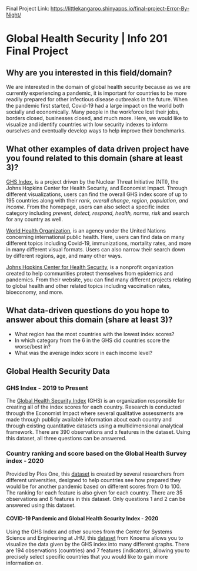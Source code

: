 Final Project Link: https://littlekangaroo.shinyapps.io/final-project-Error-By-Night/

# Global Health Security | Info 201 Final Project
## Why are you interested in this field/domain?
We are interested in the domain of global health security because as we are currently experiencing a pandemic, it is important for countries to be more readily prepared for other infectious disease outbreaks in the future. When the pandemic first started, Covid-19 had a large impact on the world both socially and economically. Many people in the workforce lost their jobs, borders closed, businesses closed, and much more. Here, we would like to visualize and identify countries with low security indexes to inform ourselves and eventually develop ways to help improve their benchmarks.

## What other examples of data driven project have you found related to this domain (share  **at least 3**)?
[GHS Index](https://www.ghsindex.org/), is a project driven by the Nuclear Threat Initiative (NTI), the Johns Hopkins Center for Health Security, and Economist Impact. Through different visualizations, users can find the overall GHS index score of up to 195 countries along with their *rank, overall change, region, population, and income.* From the homepage, users can also select a specific index category including *prevent, detect, respond, health, norms, risk* and search for any country as well.

[World Health Organization](https://www.who.int/data), is an agency under the United Nations concerning international public health. Here, users can find data on many different topics including Covid-19, immunizations, mortality rates, and more in many different visual formats. Users can also narrow their search down by different regions, age, and many other ways.

[Johns Hopkins Center for Health Security](https://www.centerforhealthsecurity.org/), is a nonprofit organization  created to help communities protect themselves from epidemics and pandemics. From their website, you can find many different projects relating to global health and other related topics including vaccination rates, bioeconomy, and more.

## What data-driven questions do you hope to answer about this domain (share **at least 3**)?
- What region has the most countries with the lowest index scores?
- In which category from the 6 in the GHS did countries score the worse/best in?
- What was the average index score in each income level? 

## Global Health Security Data
### GHS Index - 2019 to Present
The [Global Health Security Index](https://www.ghsindex.org/wp-content/uploads/2021/12/2021_GHSindexFullReport_Final.pdf) (GHS) is an organization responsible for creating all of the index scores for each country. Research is conducted through the Economist Impact where several qualitative assessments are made through publicly available information about each country and through existing quantitative datasets using a multidimensional analytical framework. There are 390 observations and x features in the dataset. Using this dataset, all three questions can be answered.

### Country ranking and score based on the Global Health Survey index - 2020
Provided by Plos One, this [dataset](https://plos.figshare.com/articles/dataset/Country_ranking_and_score_based_on_the_Global_Health_Survey_index_/13062161/1) is created by several researchers from different universities, designed to help countries see how prepared they would be for another pandemic based on different scores from 0 to 100. The ranking for each feature is also given for each country. There are 35 observations and 8 features in this dataset. Only questions 1 and 2 can be answered using this dataset.  

#### COVID-19 Pandemic and Global Health Security Index - 2020
Using the GHS Index and other sources from the Center for Systems Science and Engineering at JHU, this [dataset](https://knoema.com/ychqncc/the-global-health-security-ghs-index) from Knoema allows you to visualize the data given by the GHS index into many different graphs. There are 194 observations (countries) and 7 features (indicators), allowing you to precisely select specific countries that you would like to gain more information on.

